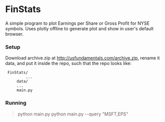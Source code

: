 # FinStats
A simple program to plot Earnings per Share or Gross Profit for NYSE symbols.
Uses plotly offline to generate plot and show in user's default browser.

### Setup
Download archive.zip at http://usfundamentals.com/archive.zip, rename it data, and put it inside the repo, such that the repo looks like:
<pre><code> FinStats/
         ...
	 data/
	 ...
	 main.py</code></pre>

### Running
> python main.py
> python main.py --query "MSFT,EPS"
